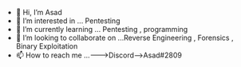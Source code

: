 - 👋 Hi, I’m Asad
- 👀 I’m interested in ... Pentesting 
- 🌱 I’m currently learning ... Pentesting , programming 
- 🧐 I’m looking to collaborate on ...Reverse Engineering , Forensics , Binary Exploitation
- 📫 How to reach me ...--->Discord-->Asad#2809
